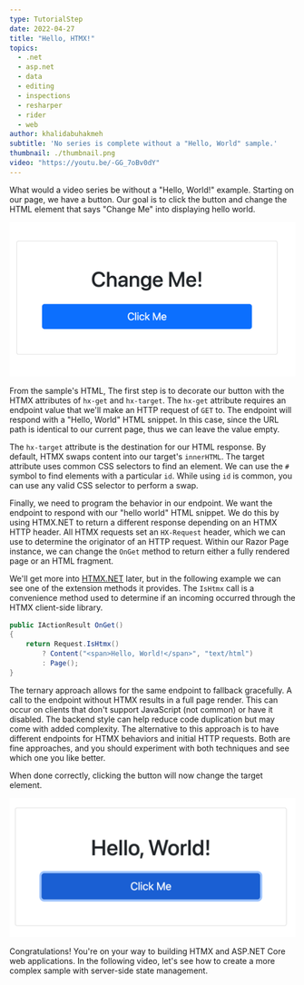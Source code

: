 ```yaml
---
type: TutorialStep
date: 2022-04-27
title: "Hello, HTMX!"
topics:
  - .net
  - asp.net
  - data
  - editing
  - inspections
  - resharper
  - rider
  - web
author: khalidabuhakmeh
subtitle: 'No series is complete without a "Hello, World" sample.'
thumbnail: ./thumbnail.png
video: "https://youtu.be/-GG_7oBv0dY"
---
```


What would a video series be without a "Hello, World!" example. Starting on our page, we have a button. Our goal is to click the button and change the HTML element that says "Change Me" into displaying hello world.

![Change Me Element](initial-html.png)

From the sample's HTML, The first step is to decorate our button with the HTMX attributes of `hx-get` and `hx-target`. The `hx-get` attribute requires an endpoint value that we'll make an HTTP request of `GET` to. The endpoint will respond with a "Hello, World" HTML snippet. In this case, since the URL path is identical to our current page, thus we can leave the value empty.

The `hx-target` attribute is the destination for our HTML response. By default, HTMX swaps content into our target's `innerHTML`. The target attribute uses common CSS selectors to find an element. We can use the `#` symbol to find elements with a particular `id`. While using `id` is common, you can use any valid CSS selector to perform a swap.

Finally, we need to program the behavior in our endpoint. We want the endpoint to respond with our "hello world" HTML snippet. We do this by using HTMX.NET to return a different response depending on an HTMX HTTP header. All HTMX requests set an `HX-Request` header, which we can use to determine the originator of an HTTP request. Within our Razor Page instance, we can change the `OnGet` method to return either a fully rendered page or an HTML fragment.

We'll get more into [HTMX.NET](https://github.com/khalidabuhakmeh/htmx.net) later, but in the following example we can see one of the extension methods it provides. The `IsHtmx` call is a convenience method used to determine if an incoming occurred through the HTMX client-side library.

```csharp
public IActionResult OnGet()
{
    return Request.IsHtmx()
        ? Content("<span>Hello, World!</span>", "text/html")
        : Page();
}
```

The ternary approach allows for the same endpoint to fallback gracefully. A call to the endpoint without HTMX results in a full page render. This can occur on clients that don't support JavaScript (not common) or have it disabled. The backend style can help reduce code duplication but may come with added complexity. The alternative to this approach is to have different endpoints for HTMX behaviors and initial HTTP requests. Both are fine approaches, and you should experiment with both techniques and see which one you like better.

When done correctly, clicking the button will now change the target element.

![A completed hello world sample with HTMX](complete.png)

Congratulations! You're on your way to building HTMX and ASP.NET Core web applications. In the following video, let's see how to create a more complex sample with server-side state management.
